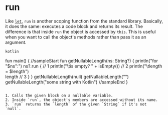 # run

Like [`let`](01_let), `run` is another scoping function from the standard library. Basically, it does the same: executes a code block and returns its result. 
The difference is that inside `run` the object is accessed by `this`. This is useful when you want to call the object's methods rather than pass it as an argument.

```kotlin```

fun main() {
//sampleStart
    fun getNullableLength(ns: String?) {
        println("for \"$ns\":")
        ns?.run {                                                  // 1
            println("\tis empty? " + isEmpty())                    // 2
            println("\tlength = $length")                           
            length                                                 // 3
        }
    }
    getNullableLength(null)
    getNullableLength("")
    getNullableLength("some string with Kotlin")
//sampleEnd
}
```

1. Calls the given block on a nullable variable.
2. Inside `run`, the object's members are accessed without its name.
3. `run` returns the `length` of the given `String` if it's not `null`.     

